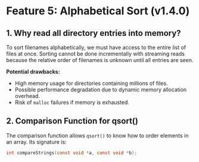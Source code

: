 # Feature 5: Alphabetical Sort (v1.4.0)

## 1. Why read all directory entries into memory?

To sort filenames alphabetically, we must have access to the entire list of files at once. Sorting cannot be done incrementally with streaming reads because the relative order of filenames is unknown until all entries are seen.

**Potential drawbacks:**
- High memory usage for directories containing millions of files.
- Possible performance degradation due to dynamic memory allocation overhead.
- Risk of `malloc` failures if memory is exhausted.

## 2. Comparison Function for qsort()

The comparison function allows `qsort()` to know how to order elements in an array. Its signature is:

```c
int compareStrings(const void *a, const void *b);
